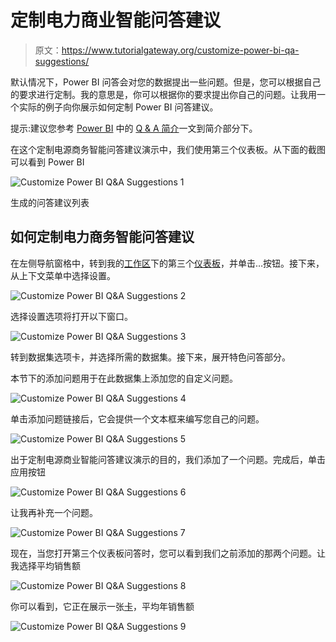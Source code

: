 # 定制电力商业智能问答建议

> 原文：<https://www.tutorialgateway.org/customize-power-bi-qa-suggestions/>

默认情况下，Power BI 问答会对您的数据提出一些问题。但是，您可以根据自己的要求进行定制。我的意思是，你可以根据你的要求提出你自己的问题。让我用一个实际的例子向你展示如何定制 Power BI 问答建议。

提示:建议您参考 [Power BI](https://www.tutorialgateway.org/power-bi-tutorial/) 中的 [Q & A 简介](https://www.tutorialgateway.org/power-bi-qa/)一文到简介部分下。

在这个定制电源商务智能问答建议演示中，我们使用第三个仪表板。从下面的截图可以看到 Power BI

![Customize Power BI Q&A Suggestions 1](img/e6948040c63aaed5a20740b71956d20d.png)

生成的问答建议列表

## 如何定制电力商务智能问答建议

在左侧导航窗格中，转到我的[工作区](https://www.tutorialgateway.org/create-power-bi-workspace/)下的第三个[仪表板](https://www.tutorialgateway.org/create-a-power-bi-dashboard/)，并单击…按钮。接下来，从上下文菜单中选择设置。

![Customize Power BI Q&A Suggestions 2](img/97e556610458d146fa4cd0094ee415c5.png)

选择设置选项将打开以下窗口。

![Customize Power BI Q&A Suggestions 3](img/bdbabc8e2876273c0bdcd2ef00b2f6a3.png)

转到数据集选项卡，并选择所需的数据集。接下来，展开特色问答部分。

本节下的添加问题用于在此数据集上添加您的自定义问题。

![Customize Power BI Q&A Suggestions 4](img/c02b1e76abb8f78ff521079793fa5361.png)

单击添加问题链接后，它会提供一个文本框来编写您自己的问题。

![Customize Power BI Q&A Suggestions 5](img/d8187c459e219b120dce382b23c4f9f0.png)

出于定制电源商业智能问答建议演示的目的，我们添加了一个问题。完成后，单击应用按钮

![Customize Power BI Q&A Suggestions 6](img/603e404455dba6a2ca13e7ea9afec6a5.png)

让我再补充一个问题。

![Customize Power BI Q&A Suggestions 7](img/abe9542b200911cfab5cec9a3a428654.png)

现在，当您打开第三个仪表板问答时，您可以看到我们之前添加的那两个问题。让我选择平均销售额

![Customize Power BI Q&A Suggestions 8](img/c03ec4289e6adbb54b7e4261f42b9edd.png)

你可以看到，它正在展示一张[卡](https://www.tutorialgateway.org/create-a-card-in-power-bi/)，平均年销售额

![Customize Power BI Q&A Suggestions 9](img/e1fc8196ae7792b6af933f3f3f30839a.png)